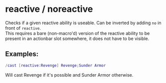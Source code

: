 # reactive / noreactive

Checks if a given reactive ability is useable. Can be inverted by adding `no` in
front of `reactive`.  
This requires a bare (non-macro'd) version of the reactive ability to be present in an actionbar slot somewhere, it does not have to be visible.  

## Examples:

```lua
/cast [reactive:Revenge] Revenge;Sunder Armor
```

Will cast Revenge if it's possible and Sunder Armor otherwise.  
